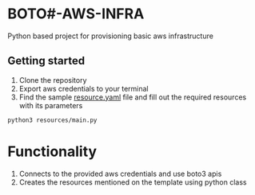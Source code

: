 # BOTO#-AWS-INFRA

Python based project for provisioning basic aws infrastructure

## Getting started
1. Clone the repository
2. Export aws credentials to your terminal
3. Find the sample [resource.yaml](resource.yaml) file and fill out the required resources with its parameters

```
python3 resources/main.py
```

# Functionality
1. Connects to the provided aws credentials and use boto3 apis
2.  Creates the resources mentioned on the template using python class
